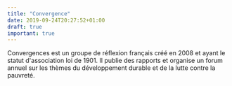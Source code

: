 ```yaml
---
title: "Convergence"
date: 2019-09-24T20:27:52+01:00
draft: true
important: true
---
```


Convergences est un groupe de réflexion français créé en 2008 et ayant le statut d'association loi de 1901. Il publie des rapports et organise un forum annuel sur les thèmes du développement durable et de la lutte contre la pauvreté. 
